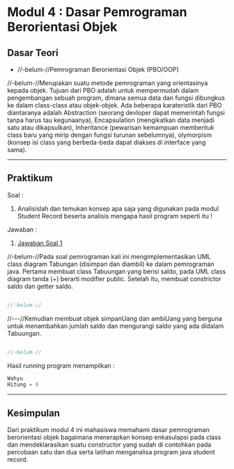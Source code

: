 # Modul 4 : Dasar Pemrograman Berorientasi Objek

## Dasar Teori
* //-belum-//Pemrograman Berorientasi Objek (PBO/OOP)

//-belum-//Merupakan suatu metode pemrograman yang orientasinya kepada objek. Tujuan dari PBO adalah untuk mempermudah dalam pengembangan sebuah program, dimana semua data   dan fungsi dibungkus ke dalam class-class atau objek-objek. Ada beberapa karateristik dari PBO diantaranya adalah Abstraction (seorang devloper dapat memerintah   fungsi tanpa harus tau kegunaanya), Encapsulation (mengikatkan data menjadi satu atau dikapsulkan), Inheritance (pewarisan kemampuan membentuk class baru yang     mirip dengan fungsi turunan sebelumnya), olymorpism (konsep isi class yang berbeda-beda dapat diakses di interface yang sama).


<hr>

## Praktikum

Soal :
1. Analisislah dan temukan konsep apa saja yang digunakan pada modul Student Record beserta analisis mengapa hasil program seperti itu ! 

Jawaban :
1. [Jawaban Soal 1](https://github.com/iddfian/20104031_Idfian-Azhar-Hidayat_Pemrograman-2/tree/Modul4/src/latihan)

//-belum-//Pada soal pemrograman kali ini mengimplementasikan UML class diagram Tabungan (disimpan dan diambil) ke dalam pemrograman java. 
Pertama membuat class Tabuungan yang berisi saldo, pada UML class diagram tanda (+) berarti modifier public. Setelah itu, membuat constrictor saldo dan getter saldo. 

````java

//-belum-//

````
//---//Kemudian membuat objek simpanUang dan ambiUang yang berguna untuk menambahkan jumlah saldo dan mengurangi saldo yang ada didalam Tabuungan.

````java

//-belum-//

````

Hasil running program menampilkan :

```java
Wahyu
Hitung = 0
```   

<hr>

## Kesimpulan
Dari praktikum modul 4 ini mahasiswa memahami dasar pemrograman berorientasi objek bagaimana menerapkan konsep enkasulapsi pada class dan mendeklarasikan suatu constructor yang sudah di contohkan pada percobaan satu dan dua serta latihan menganalisa program java student record.
